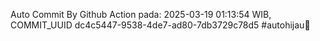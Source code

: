 Auto Commit By Github Action pada: 2025-03-19 01:13:54 WIB, COMMIT_UUID dc4c5447-9538-4de7-ad80-7db3729c78d5 #autohijau🗿
